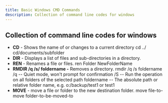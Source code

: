 ```yaml
---
title: Basic Windows CMD Commands
description: Collection of command line codes for windows
---
```

## Collection of command line codes for windows

* **CD** - Shows the name of or changes to a current directory  cd ../  cd/documents/subfolder
* **DIR** - Displays a list of files and sub-directories in a directory.
* **REN** - Renames a file or files. ren Folder NewFolderName
* **RMDIR /q /s/ foldername -** Removes a directory.  rmdir /q /s foldername
        /q -- Quiet mode, won't prompt for confirmation
        /S -- Run the operation on all folders of the selected path
        foldername -- The absolute path or relative folder name, e.g. o:/backup/test1 or test1
* **MOVE** - move a file or folder to the new destination folder. move file-to-move folder-to-be-moved-to
